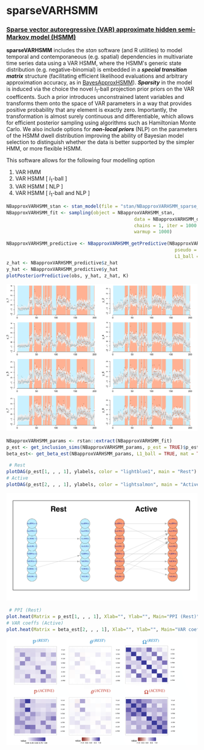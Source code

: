 # sparseVARHSMM
###  <ins>Sparse vector autoregressive (VAR) approximate hidden semi-Markov model (HSMM)<ins>

**sparseVARHSMM** includes the *stan* software (and R utilities) to model temporal and contemporaneous (e.g. spatial) dependencies in multivariate time series data using a VAR HSMM, where the HSMM's generic state distribution (e.g. negative-binomial) is embedded in a ***special transition matrix*** structure (facilitating efficient likelihood evaluations and arbitrary approximation accuracy, as in [BayesApproxHSMM](https://github.com/Beniamino92/BayesianApproxHSMM/)). ***Sparsity*** in the model is induced via the choice  the novel $l_1$-ball projection prior priors on the VAR coefficents. Such a prior introduces unconstrained latent variables and transforms them onto the space of VAR parameters in a way that provides positive probability that any element is exactly zero. Importantly, the transformation is almost surely continuous and differentiable, which allows for efficient posterior sampling using algorithms such as Hamiltonian Monte Carlo. We also include options for ***non-local priors*** (NLP) on the parameters of the HSMM dwell distribution improving the ability of Bayesian model selection to distinguish whether the data is better supported by the simpler HMM, or more flexible HSMM. 

This software allows for the following four modelling option 

1. VAR HMM
2. VAR HSMM [ $l_1$-ball ]
3. VAR HSMM [ NLP ]
4. VAR HSMM [ $l_1$-ball  and NLP ]
  


```r
NBapproxVARHSMM_stan <- stan_model(file = "stan/NBapproxVARHSMM_sparse_l1ball_fullCov_NLP_priorLaplace_betaRepr_lambdaRepr.stan")
NBapproxVARHSMM_fit <- sampling(object = NBapproxVARHSMM_stan,
                                               data = NBapproxVARHSMM_data, seed = 123, 
                                               chains = 1, iter = 1000 + N_MCMC, 
                                               warmup = 1000)  
```

```r
NBapproxVARHSMM_predictive <- NBapproxVARHSMM_getPredictive(NBapproxVARHSMM_fit , m, obs, 
                                                              pseudo = FALSE, 
                                                              L1_ball = TRUE, ndraw = 50)
z_hat <- NBapproxVARHSMM_predictive$z_hat
y_hat <- NBapproxVARHSMM_predictive$y_hat
plotPosteriorPredictive(obs, y_hat, z_hat, K)
```
         
<p align="center">
<img src="https://github.com/Beniamino92/sparseVARHSMM/blob/main/figures/postpred_training.png" width="700" heigth="100"/> 
</p>
  
```r
NBapproxVARHSMM_params <- rstan::extract(NBapproxVARHSMM_fit)
p_est <- get_inclusion_sims(NBapproxVARHSMM_params, p_est = TRUE)$p_est
beta_est<- get_beta_est(NBapproxVARHSMM_params, L1_ball = TRUE, mat = TRUE)
```
  
```r
 # Rest
plotDAG(p_est[1, , , 1], ylabels, color = "lightblue1", main = "Rest")
# Active
plotDAG(p_est[2, , , 1], ylabels, color = "lightsalmon", main = "Active")
```
  
<p align="center">
<img src="https://github.com/Beniamino92/sparseVARHSMM/blob/main/figures/DAGactive.png" width="600" heigth="600"/> 
</p>
  
```r
 # PPI (Rest)
plot.heat(Matrix = p_est[1, , , 1], Xlab="", Ylab="", Main="PPI (Rest)", limit=c(0,1))
# VAR coeffs (Active)
plot.heat(Matrix = beta_est[2, , , 1], Xlab="", Ylab="", Main="VAR coeffs (Active)", limit=c(-1,1))
```

<p align="center">
<img src="https://github.com/Beniamino92/sparseVARHSMM/blob/main/figures/inclusion_coeffs_covariance.png" width="600" heigth="600"/> 
</p>
  

<!-- In the application of this research, we consider multivariate time series data that arise from a study on human gesture phase segmentation based on sensor data. As a segmentation exercise, We aim to model the data to identify periods of rest and active gesturing.  -->

